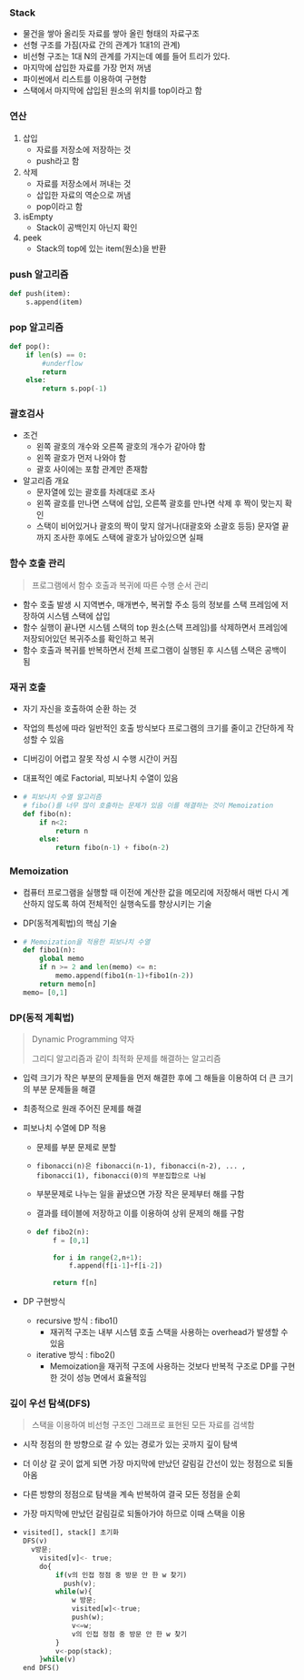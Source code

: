 ### Stack

- 물건을 쌓아 올리듯 자료를 쌓아 올린 형태의 자료구조
- 선형 구조를 가짐(자료 간의 관계가 1대1의 관계)
- 비선형 구조는 1대 N의 관계를 가지는데 예를 들어 트리가 있다.
- 마지막에 삽입한 자료를 가장 먼저 꺼냄
- 파이썬에서 리스트를 이용하여 구현함
- 스택에서 마지막에 삽입된 원소의 위치를 top이라고 함



### 연산

1. 삽입
   - 자료를 저장소에 저장하는 것
   - push라고 함
2. 삭제
   - 자료를 저장소에서 꺼내는 것
   - 삽입한 자료의 역순으로 꺼냄
   - pop이라고 함
3. isEmpty
   - Stack이 공백인지 아닌지 확인
4. peek
   - Stack의 top에 있는 item(원소)을 반환



### push 알고리즘

```python
def push(item):
	s.append(item)
```



### pop 알고리즘

```python
def pop():
	if len(s) == 0:
		#underflow
		return
	else:
		return s.pop(-1)
```





### 괄호검사

- 조건
  - 왼쪽 괄호의 개수와 오른쪽 괄호의 개수가 같아야 함
  - 왼쪽 괄호가 먼저 나와야 함
  - 괄호 사이에는 포함 관계만 존재함
- 알고리즘 개요
  - 문자열에 있는 괄호를 차례대로 조사
  - 왼쪽 괄호를 만나면 스택에 삽입, 오른쪽 괄호를 만나면 삭제 후 짝이 맞는지 확인
  - 스택이 비어있거나 괄호의 짝이 맞지 않거나(대괄호와 소괄호 등등) 문자열 끝까지 조사한 후에도 스택에 괄호가 남아있으면 실패



### 함수 호출 관리

> 프로그램에서 함수 호출과 복귀에 따른 수행 순서 관리



- 함수 호출 발생 시 지역변수, 매개변수, 복귀할 주소 등의 정보를 스택 프레임에 저장하여 시스템 스택에 삽입
- 함수 실행이 끝나면 시스템 스택의 top 원소(스택 프레임)를 삭제하면서 프레임에 저장되어있던 복귀주소를 확인하고 복귀
- 함수 호출과 복귀를 반복하면서 전체 프로그램이 실행된 후 시스템 스택은 공백이 됨



### 재귀 호출

- 자기 자신을 호출하여 순환 하는 것

- 작업의 특성에 따라 일반적인 호출 방식보다 프로그램의 크기를 줄이고 간단하게 작성할 수 있음

- 디버깅이 어렵고 잘못 작성 시 수행 시간이 커짐

- 대표적인 예로 Factorial, 피보나치 수열이 있음

- ```python
  # 피보나치 수열 알고리즘
  # fibo()를 너무 많이 호출하는 문제가 있음 이를 해결하는 것이 Memoization
  def fibo(n):
      if n<2:
          return n
      else:
          return fibo(n-1) + fibo(n-2)
  ```



### Memoization

- 컴퓨터 프로그램을 실행할 때 이전에 계산한 값을 메모리에 저장해서 매번 다시 계산하지 않도록 하여 전체적인 실행속도를 향상시키는 기술

- DP(동적계획법)의 핵심 기술

- ```python
  # Memoization을 적용한 피보나치 수열
  def fibo1(n):
      global memo
      if n >= 2 and len(memo) <= n:
          memo.append(fibo1(n-1)+fibo1(n-2))
      return memo[n]
  memo= [0,1]
  ```



### DP(동적 계획법)

> Dynamic Programming 약자
>
> 그리디 알고리즘과 같이  최적화 문제를 해결하는 알고리즘

- 입력 크기가 작은 부분의 문제들을 먼저 해결한 후에 그 해들을 이용하여 더 큰 크기의 부분 문제들을 해결

- 최종적으로 원래 주어진 문제를 해결

- 피보나치 수열에 DP 적용

  - 문제를 부분 문제로 분할

  - ```
    fibonacci(n)은 fibonacci(n-1), fibonacci(n-2), ... , fibonacci(1), fibonacci(0)의 부분집합으로 나뉨
    ```

  - 부분문제로 나누는 일을 끝냈으면 가장 작은 문제부터 해를 구함

  - 결과를 테이블에 저장하고 이를 이용하여 상위 문제의 해를 구함

  - ```python
    def fibo2(n):
        f = [0,1]
        
        for i in range(2,n+1):
            f.append(f[i-1]+f[i-2])
        
        return f[n]
    ```

- DP 구현방식 

  - recursive 방식 : fibo1()
    - 재귀적 구조는 내부 시스템 호출 스택을 사용하는 overhead가 발생할 수 있음
  - iterative 방식 : fibo2()
    - Memoization을 재귀적 구조에 사용하는 것보다 반복적 구조로 DP를 구현한 것이 성능 면에서 효율적임



### 깊이 우선 탐색(DFS)

> 스택을 이용하여 비선형 구조인 그래프로 표현된 모든 자료를 검색함

- 시작 정점의 한 방향으로 갈 수 있는 경로가 있는 곳까지 깊이 탐색

- 더 이상 갈 곳이 없게 되면 가장 마지막에 만났던 갈림길 간선이 있는 정점으로 되돌아옴

- 다른 방향의 정점으로 탐색을 계속 반복하여 결국 모든 정점을 순회

- 가장 마지막에 만났던 갈림길로 되돌아가야 하므로 이때 스택을 이용

- ```python
  visited[], stack[] 초기화
  DFS(v)
  	v방문;
      visited[v]<- true;
      do{
          if(v의 인접 정점 중 방문 안 한 w 찾기)
          	push(v);
          while(w){
              w 방문;
              visited[w]<-true;
              push(w);
              v<=w;
              v의 인접 정점 중 방문 안 한 w 찾기
          }
          v<-pop(stack);
      }while(v)
  end DFS()
  ```

